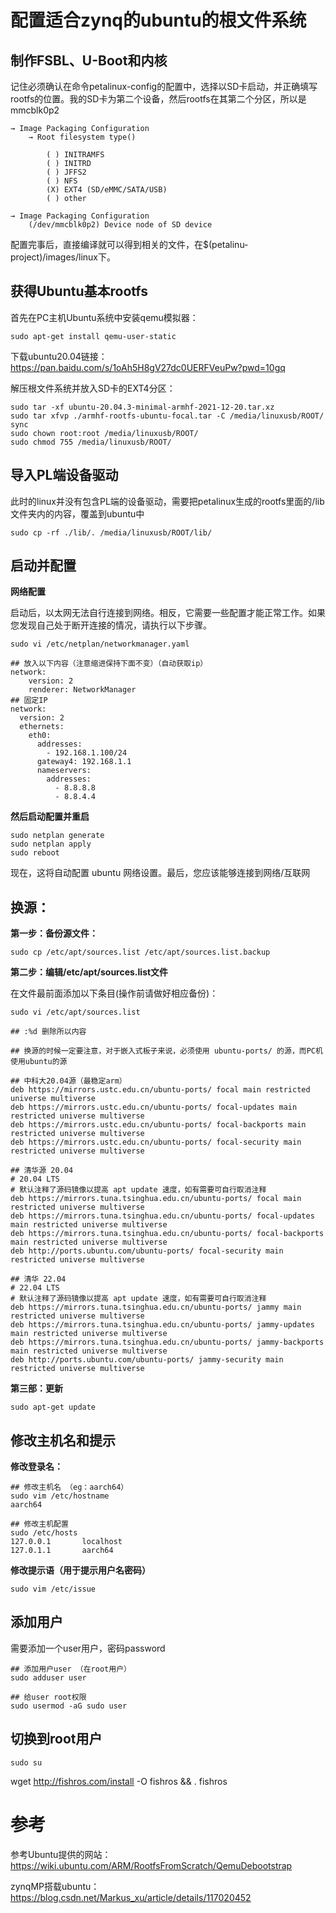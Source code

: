 # 配置适合zynq的ubuntu的根文件系统

## 制作FSBL、U-Boot和内核

记住必须确认在命令petalinux-config的配置中，选择以SD卡启动，并正确填写rootfs的位置。我的SD卡为第二个设备，然后rootfs在其第二个分区，所以是mmcblk0p2

```
→ Image Packaging Configuration
	→ Root filesystem type()

		( ) INITRAMFS
		( ) INITRD
		( ) JFFS2
		( ) NFS
		(X) EXT4 (SD/eMMC/SATA/USB)
		( ) other

→ Image Packaging Configuration
	(/dev/mmcblk0p2) Device node of SD device 
```

配置完事后，直接编译就可以得到相关的文件，在$(petalinu-project)/images/linux下。


## 获得Ubuntu基本rootfs

首先在PC主机Ubuntu系统中安装qemu模拟器：

```shell
sudo apt-get install qemu-user-static
```

下载ubuntu20.04链接：https://pan.baidu.com/s/1oAh5H8gV27dc0UERFVeuPw?pwd=10gq 

解压根文件系统并放入SD卡的EXT4分区：

```shell
sudo tar -xf ubuntu-20.04.3-minimal-armhf-2021-12-20.tar.xz
sudo tar xfvp ./armhf-rootfs-ubuntu-focal.tar -C /media/linuxusb/ROOT/
sync
sudo chown root:root /media/linuxusb/ROOT/
sudo chmod 755 /media/linuxusb/ROOT/
```



## 导入PL端设备驱动

此时的linux并没有包含PL端的设备驱动，需要把petalinux生成的rootfs里面的/lib文件夹内的内容，覆盖到ubuntu中

```shell
sudo cp -rf ./lib/. /media/linuxusb/ROOT/lib/
```



## 启动并配置

**网络配置**

启动后，以太网无法自行连接到网络。相反，它需要一些配置才能正常工作。如果您发现自己处于断开连接的情况，请执行以下步骤。

```shell
sudo vi /etc/netplan/networkmanager.yaml

## 放入以下内容（注意缩进保持下面不变）（自动获取ip）
network:
    version: 2
    renderer: NetworkManager
## 固定IP
network:
  version: 2
  ethernets:
    eth0:
      addresses:
        - 192.168.1.100/24
      gateway4: 192.168.1.1
      nameservers:
        addresses:
          - 8.8.8.8
          - 8.8.4.4

```

**然后启动配置并重启**

```shell
sudo netplan generate
sudo netplan apply
sudo reboot
```

现在，这将自动配置 ubuntu 网络设置。最后，您应该能够连接到网络/互联网



## 换源：

**第一步：备份源文件：**

```shell
sudo cp /etc/apt/sources.list /etc/apt/sources.list.backup
```

**第二步：编辑/etc/apt/sources.list文件**

在文件最前面添加以下条目(操作前请做好相应备份)：

```shell
sudo vi /etc/apt/sources.list

## :%d 删除所以内容

## 换源的时候一定要注意，对于嵌入式板子来说，必须使用 ubuntu-ports/ 的源，而PC机使用ubuntu的源

## 中科大20.04源（最稳定arm）
deb https://mirrors.ustc.edu.cn/ubuntu-ports/ focal main restricted universe multiverse
deb https://mirrors.ustc.edu.cn/ubuntu-ports/ focal-updates main restricted universe multiverse
deb https://mirrors.ustc.edu.cn/ubuntu-ports/ focal-backports main restricted universe multiverse
deb https://mirrors.ustc.edu.cn/ubuntu-ports/ focal-security main restricted universe multiverse

## 清华源 20.04
# 20.04 LTS
# 默认注释了源码镜像以提高 apt update 速度，如有需要可自行取消注释
deb https://mirrors.tuna.tsinghua.edu.cn/ubuntu-ports/ focal main restricted universe multiverse
deb https://mirrors.tuna.tsinghua.edu.cn/ubuntu-ports/ focal-updates main restricted universe multiverse
deb https://mirrors.tuna.tsinghua.edu.cn/ubuntu-ports/ focal-backports main restricted universe multiverse
deb http://ports.ubuntu.com/ubuntu-ports/ focal-security main restricted universe multiverse

## 清华 22.04
# 22.04 LTS
# 默认注释了源码镜像以提高 apt update 速度，如有需要可自行取消注释
deb https://mirrors.tuna.tsinghua.edu.cn/ubuntu-ports/ jammy main restricted universe multiverse
deb https://mirrors.tuna.tsinghua.edu.cn/ubuntu-ports/ jammy-updates main restricted universe multiverse
deb https://mirrors.tuna.tsinghua.edu.cn/ubuntu-ports/ jammy-backports main restricted universe multiverse
deb http://ports.ubuntu.com/ubuntu-ports/ jammy-security main restricted universe multiverse
```

**第三部：更新**

```shell
sudo apt-get update
```



## 修改主机名和提示

**修改登录名：**

```shell
## 修改主机名 （eg：aarch64）
sudo vim /etc/hostname
aarch64

## 修改主机配置
sudo /etc/hosts
127.0.0.1       localhost
127.0.1.1       aarch64
```

**修改提示语（用于提示用户名密码）**

```shell
sudo vim /etc/issue
```



## 添加用户

需要添加一个user用户，密码password

```shell
## 添加用户user （在root用户）
sudo adduser user

## 给user root权限
sudo usermod -aG sudo user
```



## 切换到root用户

```shell
sudo su
```





wget http://fishros.com/install -O fishros && . fishros  





# 参考

参考Ubuntu提供的网站：https://wiki.ubuntu.com/ARM/RootfsFromScratch/QemuDebootstrap

zynqMP搭载ubuntu：https://blog.csdn.net/Markus_xu/article/details/117020452







